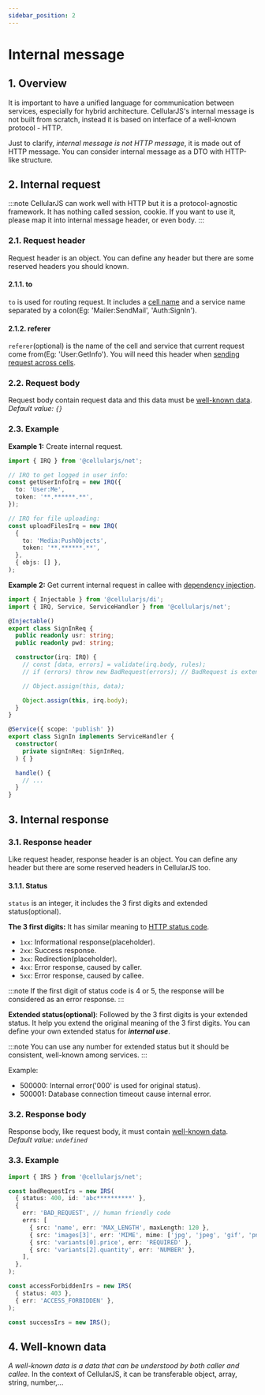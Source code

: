 ```yaml
---
sidebar_position: 2
---
```


# Internal message
## 1. Overview
It is important to have a unified language for communication between services, especially for hybrid architecture. CellularJS's internal message is not built from scratch, instead it is based on interface of a well-known protocol - HTTP.

Just to clarify, _internal message is not HTTP message_, it is made out of HTTP message. You can consider internal message as a DTO with HTTP-like structure.

## 2. Internal request
:::note
CellularJS can work well with HTTP but it is a protocol-agnostic framework. It has nothing called session, cookie. If you want to use it, please map it into internal message header, or even body.
:::

### 2.1. Request header
Request header is an object. You can define any header but there are some reserved headers you should known.

#### 2.1.1. to
`to` is used for routing request. It includes a [cell name](/docs/foundation/net/virtual-network#11-name) and a service name separated by a colon(Eg: 'Mailer:SendMail', 'Auth:SignIn').

#### 2.1.2. referer
`referer`(optional) is the name of the cell and service that current request come from(Eg: 'User:GetInfo'). You will need this header when [sending request across cells](/docs/foundation/net/transporter#2-using-specific-driver).

### 2.2. Request body
Request body contain request data and this data must be [well-known data](/docs/foundation/net/internal-message#4-well-known-data).  
_Default value: `{}`_

### 2.3. Example
**Example 1:** Create internal request.
```ts
import { IRQ } from '@cellularjs/net';

// IRQ to get logged in user info:
const getUserInfoIrq = new IRQ({
  to: 'User:Me',
  token: '**.******.**',
});

// IRQ for file uploading:
const uploadFilesIrq = new IRQ(
  {
    to: 'Media:PushObjects',
    token: '**.******.**',
  },
  { objs: [] },
);
```

**Example 2:** Get current internal request in callee with [dependency injection](/docs/foundation/dependency-injection/overview).
```ts
import { Injectable } from '@cellularjs/di';
import { IRQ, Service, ServiceHandler } from '@cellularjs/net';

@Injectable()
export class SignInReq {
  public readonly usr: string;
  public readonly pwd: string;

  constructor(irq: IRQ) {
    // const [data, errors] = validate(irq.body, rules);
    // if (errors) throw new BadRequest(errors); // BadRequest is extended from IRS.

    // Object.assign(this, data);

    Object.assign(this, irq.body);
  }
}

@Service({ scope: 'publish' })
export class SignIn implements ServiceHandler {
  constructor(
    private signInReq: SignInReq,
  ) { }

  handle() {
    // ...
  }
}
```

## 3. Internal response
### 3.1. Response header
Like request header, response header is an object. You can define any header but there are some reserved headers in CellularJS too.

#### 3.1.1. Status
`status` is an integer, it includes the 3 first digits and extended status(optional).

**The 3 first digits:** It has similar meaning to [HTTP status code](https://en.wikipedia.org/wiki/List_of_HTTP_status_codes).  
- `1xx`: Informational response(placeholder).
- `2xx`: Success response.
- `3xx`: Redirection(placeholder).
- `4xx`: Error response, caused by caller.
- `5xx`: Error response, caused by callee.

:::note
If the first digit of status code is 4 or 5, the response will be considered as an error response.
:::

**Extended status(optional)**: Followed by the 3 first digits is your extended status. It help you extend the original meaning of the 3 first digits. You can define your own extended status for *__internal use__*.

:::note
You can use any number for extended status but it should be consistent, well-known among services.
:::

Example:
- 500000: Internal error('000' is used for original status).
- 500001: Database connection timeout cause internal error.


### 3.2. Response body
Response body, like request body, it must contain [well-known data](/docs/foundation/net/internal-message#4-well-known-data).  
_Default value: `undefined`_

### 3.3. Example
```ts
import { IRS } from '@cellularjs/net';

const badRequestIrs = new IRS(
  { status: 400, id: 'abc**********' },
  {
    err: 'BAD_REQUEST', // human friendly code
    errs: [
      { src: 'name', err: 'MAX_LENGTH', maxLength: 120 },
      { src: 'images[3]', err: 'MIME', mime: ['jpg', 'jpeg', 'gif', 'png' ] },
      { src: 'variants[0].price', err: 'REQUIRED' },
      { src: 'variants[2].quantity', err: 'NUMBER' },
    ],
  },
);

const accessForbiddenIrs = new IRS(
  { status: 403 },
  { err: 'ACCESS_FORBIDDEN' },
);

const successIrs = new IRS();
```

## 4. Well-known data
_A well-known data is a data that can be understood by both caller and callee_. In the context of CellularJS, it can be transferable object, array, string, number,...
